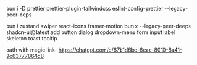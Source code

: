 

bun i -D prettier prettier-plugin-tailwindcss eslint-config-prettier --legacy-peer-deps

bun i zustand swiper react-icons framer-motion
bun x --legacy-peer-deeps shadcn-ui@latest add button dialog dropdown-menu form input label skeleton toast tooltip


oath with magic link- 
https://chatgpt.com/c/67b1d6bc-6eac-8010-8a41-9c63777864d8